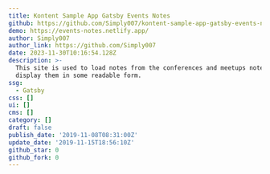 ```yaml
---
title: Kontent Sample App Gatsby Events Notes
github: https://github.com/Simply007/kontent-sample-app-gatsby-events-notes
demo: https://events-notes.netlify.app/
author: Simply007
author_link: https://github.com/Simply007
date: 2023-11-30T10:16:54.128Z
description: >-
  This site is used to load notes from the conferences and meetups notes and
  display them in some readable form.
ssg:
  - Gatsby
css: []
ui: []
cms: []
category: []
draft: false
publish_date: '2019-11-08T08:31:00Z'
update_date: '2019-11-15T18:56:10Z'
github_star: 0
github_fork: 0
---
```

